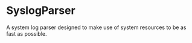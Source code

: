 SyslogParser
============

A system log parser designed to make use of system resources to be as fast as possible.
